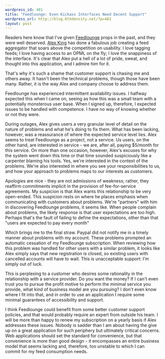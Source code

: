 ```yaml
--- 
wordpress_id: 481
title: "Feedlounge: Even Kickass Interfaces Need Decent Support"
wordpress_url: http://blog.6thdensity.net/?p=481
layout: post
---
```

Readers here know that I've given <a href="http://www.feedlounge.com">Feedlounge</a> props in the past, and they were well deserved.  <a href="http://www.alexking.org/">Alex King</a> has done a fabulous job creating a feed aggregator that soars above the competition on usability.  I love tagging feeds; I love having access to an OPML on the fly; I love the snappiness of the interface.  It's clear that Alex put a hell of a lot of pride, sweat, and thought into this application, and I admire him for it.

That's why it's such a shame that customer support is chasing me and others away.  It hasn't been the technical problems, though those have been many.  Rather, it is the way Alex and company choose to address them.

Feedlounge has experienced intermittent availability issues.  I halfway expected this when I came on, seeing as how this was a small team with a potentially monsterous user base.  When I signed up, therefore, I expected issues to be handled with competence.  I have no way of knowing whether or not they were.

During outages, Alex gives users a very granular level of detail on the nature of problems and what he's doing to fix them.  What has been lacking, however, was a reassurance of where the expected service level lies.  Alex seems to treat Feedlounge as a project, not a service.  Us users, on the other hand, are interested in service - we are, after all, paying $5/month for this service.  On more than one occasion, however, Alex's excuses for why the system went down this time or that time sounded suspiciously like a carpenter blaming his tools.  Yes, we're interested in the context of the problems.  We're also interested in where you see your responsibilities to us, and how your approach to problems maps to our interests as customers.

Apologies are nice - they are not admissions of weakness; rather, they reaffirm commitments implicit in the provision of fee-for-service agreements.  My suspicion is that Alex wants this relationship to be very open-ended.  This suspicion rests on where he places emphasis when communicating with customers about problems.  We're "partners" with him in discovering Feedlounge problems, it seems like.  When people complain about problems, the likely response is that user expectations are too high.  Perhaps that's the fault of failing to define the expectations, other than that "users are expected to pay every month"

Which brings me to the final straw.  Paypal did not notify me in a timely manner about problems with my account.  These problems prompted an automatic cessation of my Feedlounge subscription.  When reviewing how this problem was handled for other users with a similar problem, it looks like Alex simply says that new registration is closed, so existing users with cancelled accounts will have to wait.  This is unacceptable support: I'm simply out of luck.

This is perplexing to a customer who desires some rationality in the relationship with a service provider. Do you want the money?  If I can't even trust you to pursue the profit motive to perform the minimal service you provide, what kind of business model are you pursuing?  I don't even know where I fit into that, and in order to use an application I require some minimal guarantees of accessibility and support.

I think Feedlounge could benefit from some better customer support policies, and that would probably require an expert from outside his team.  I will be more than happy to renew my subscription on a yearly basis if Alex addresses these issues.  Nobody is sadder than I am about having the give up on a great application for such periphery but ultimately critical concerns.  Web applications should set the standard for convenience, but that convenience is more than good design - it encompasses an entire business model that seems lacking and, therefore, too unstable to which I can commit for my feed consumption needs.
